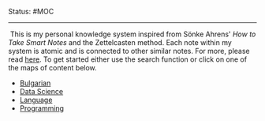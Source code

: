 Status: #MOC

---

 This is my personal knowledge system inspired from Sönke Ahrens' <em>How to Take Smart Notes</em> and the Zettelcasten method.  Each note within my system is atomic and is connected to other similar notes. For more, please read [here](https://zettelkasten.de/posts/overview/). To get started either use the search function or click on one of the maps of content below.

* [Bulgarian](Bulgarian.md)
* [Data Science](Data%20Science.md)
* [Language](Language.md)
* [Programming](Programming.md)
